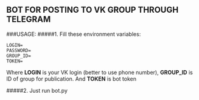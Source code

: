 ## BOT FOR POSTING TO VK GROUP THROUGH TELEGRAM
###USAGE:
#####1. Fill these environment variables:

    LOGIN=
    PASSWORD=
    GROUP_ID=
    TOKEN=
Where **LOGIN** is your VK login (better to use phone number), **GROUP_ID** is ID of group for publication. And **TOKEN** is bot token

#####2. Just run bot.py
